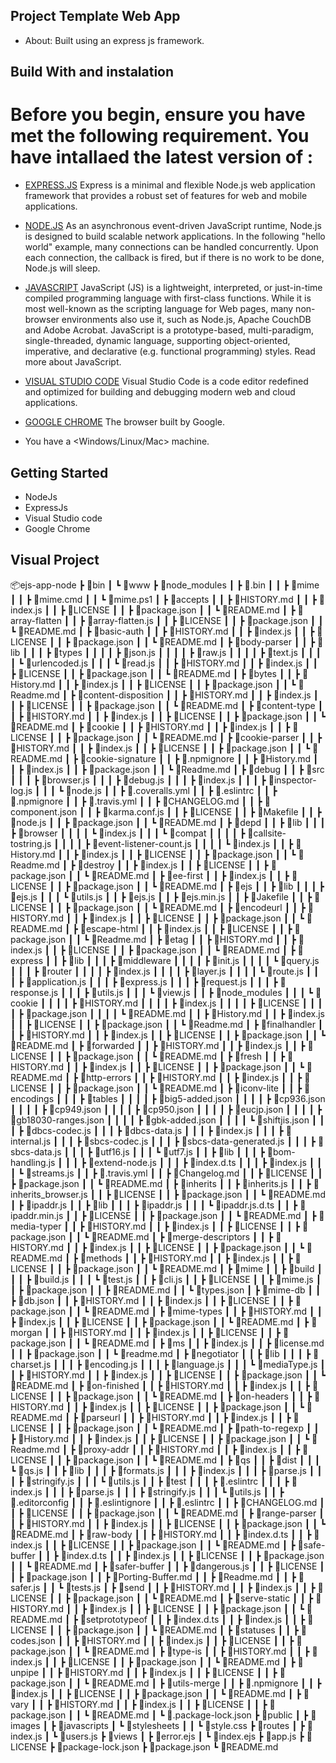 ## Project Template Web App ##
* About:
Built using an express js framework.

## Build With and instalation 
# Before you begin, ensure you have met the following requirement. You have intallaed the latest version of : 

* [EXPRESS.JS](https://expressjs.com/)
Express is a minimal and flexible Node.js web application framework that provides a robust set of features for web and mobile applications.

* [NODE.JS](https://nodejs.org/)
As an asynchronous event-driven JavaScript runtime, Node.js is designed to build scalable network applications. In the following "hello world" example, many connections can be handled concurrently. Upon each connection, the callback is fired, but if there is no work to be done, Node.js will sleep.

* [JAVASCRIPT](https://www.w3schools.com/js/)
JavaScript (JS) is a lightweight, interpreted, or just-in-time compiled programming language with first-class functions. While it is most well-known as the scripting language for Web pages, many non-browser environments also use it, such as Node.js, Apache CouchDB and Adobe Acrobat. JavaScript is a prototype-based, multi-paradigm, single-threaded, dynamic language, supporting object-oriented, imperative, and declarative (e.g. functional programming) styles. Read more about JavaScript.

* [VISUAL STUDIO CODE](https://code.visualstudio.com/)
Visual Studio Code is a code editor redefined and optimized for building and debugging modern web and cloud applications.

* [GOOGLE CHROME](https://www.google.com/intl/id_id/chrome/)
The browser built by Google.

* You have a <Windows/Linux/Mac> machine. 

## Getting Started
* NodeJs
* ExpressJs
* Visual Studio code
* Google Chrome 

## Visual Project 
📦ejs-app-node
 ┣ 📂bin
 ┃ ┗ 📜www
 ┣ 📂node_modules
 ┃ ┣ 📂.bin
 ┃ ┃ ┣ 📜mime
 ┃ ┃ ┣ 📜mime.cmd
 ┃ ┃ ┗ 📜mime.ps1
 ┃ ┣ 📂accepts
 ┃ ┃ ┣ 📜HISTORY.md
 ┃ ┃ ┣ 📜index.js
 ┃ ┃ ┣ 📜LICENSE
 ┃ ┃ ┣ 📜package.json
 ┃ ┃ ┗ 📜README.md
 ┃ ┣ 📂array-flatten
 ┃ ┃ ┣ 📜array-flatten.js
 ┃ ┃ ┣ 📜LICENSE
 ┃ ┃ ┣ 📜package.json
 ┃ ┃ ┗ 📜README.md
 ┃ ┣ 📂basic-auth
 ┃ ┃ ┣ 📜HISTORY.md
 ┃ ┃ ┣ 📜index.js
 ┃ ┃ ┣ 📜LICENSE
 ┃ ┃ ┣ 📜package.json
 ┃ ┃ ┗ 📜README.md
 ┃ ┣ 📂body-parser
 ┃ ┃ ┣ 📂lib
 ┃ ┃ ┃ ┣ 📂types
 ┃ ┃ ┃ ┃ ┣ 📜json.js
 ┃ ┃ ┃ ┃ ┣ 📜raw.js
 ┃ ┃ ┃ ┃ ┣ 📜text.js
 ┃ ┃ ┃ ┃ ┗ 📜urlencoded.js
 ┃ ┃ ┃ ┗ 📜read.js
 ┃ ┃ ┣ 📜HISTORY.md
 ┃ ┃ ┣ 📜index.js
 ┃ ┃ ┣ 📜LICENSE
 ┃ ┃ ┣ 📜package.json
 ┃ ┃ ┗ 📜README.md
 ┃ ┣ 📂bytes
 ┃ ┃ ┣ 📜History.md
 ┃ ┃ ┣ 📜index.js
 ┃ ┃ ┣ 📜LICENSE
 ┃ ┃ ┣ 📜package.json
 ┃ ┃ ┗ 📜Readme.md
 ┃ ┣ 📂content-disposition
 ┃ ┃ ┣ 📜HISTORY.md
 ┃ ┃ ┣ 📜index.js
 ┃ ┃ ┣ 📜LICENSE
 ┃ ┃ ┣ 📜package.json
 ┃ ┃ ┗ 📜README.md
 ┃ ┣ 📂content-type
 ┃ ┃ ┣ 📜HISTORY.md
 ┃ ┃ ┣ 📜index.js
 ┃ ┃ ┣ 📜LICENSE
 ┃ ┃ ┣ 📜package.json
 ┃ ┃ ┗ 📜README.md
 ┃ ┣ 📂cookie
 ┃ ┃ ┣ 📜HISTORY.md
 ┃ ┃ ┣ 📜index.js
 ┃ ┃ ┣ 📜LICENSE
 ┃ ┃ ┣ 📜package.json
 ┃ ┃ ┗ 📜README.md
 ┃ ┣ 📂cookie-parser
 ┃ ┃ ┣ 📜HISTORY.md
 ┃ ┃ ┣ 📜index.js
 ┃ ┃ ┣ 📜LICENSE
 ┃ ┃ ┣ 📜package.json
 ┃ ┃ ┗ 📜README.md
 ┃ ┣ 📂cookie-signature
 ┃ ┃ ┣ 📜.npmignore
 ┃ ┃ ┣ 📜History.md
 ┃ ┃ ┣ 📜index.js
 ┃ ┃ ┣ 📜package.json
 ┃ ┃ ┗ 📜Readme.md
 ┃ ┣ 📂debug
 ┃ ┃ ┣ 📂src
 ┃ ┃ ┃ ┣ 📜browser.js
 ┃ ┃ ┃ ┣ 📜debug.js
 ┃ ┃ ┃ ┣ 📜index.js
 ┃ ┃ ┃ ┣ 📜inspector-log.js
 ┃ ┃ ┃ ┗ 📜node.js
 ┃ ┃ ┣ 📜.coveralls.yml
 ┃ ┃ ┣ 📜.eslintrc
 ┃ ┃ ┣ 📜.npmignore
 ┃ ┃ ┣ 📜.travis.yml
 ┃ ┃ ┣ 📜CHANGELOG.md
 ┃ ┃ ┣ 📜component.json
 ┃ ┃ ┣ 📜karma.conf.js
 ┃ ┃ ┣ 📜LICENSE
 ┃ ┃ ┣ 📜Makefile
 ┃ ┃ ┣ 📜node.js
 ┃ ┃ ┣ 📜package.json
 ┃ ┃ ┗ 📜README.md
 ┃ ┣ 📂depd
 ┃ ┃ ┣ 📂lib
 ┃ ┃ ┃ ┣ 📂browser
 ┃ ┃ ┃ ┃ ┗ 📜index.js
 ┃ ┃ ┃ ┗ 📂compat
 ┃ ┃ ┃ ┃ ┣ 📜callsite-tostring.js
 ┃ ┃ ┃ ┃ ┣ 📜event-listener-count.js
 ┃ ┃ ┃ ┃ ┗ 📜index.js
 ┃ ┃ ┣ 📜History.md
 ┃ ┃ ┣ 📜index.js
 ┃ ┃ ┣ 📜LICENSE
 ┃ ┃ ┣ 📜package.json
 ┃ ┃ ┗ 📜Readme.md
 ┃ ┣ 📂destroy
 ┃ ┃ ┣ 📜index.js
 ┃ ┃ ┣ 📜LICENSE
 ┃ ┃ ┣ 📜package.json
 ┃ ┃ ┗ 📜README.md
 ┃ ┣ 📂ee-first
 ┃ ┃ ┣ 📜index.js
 ┃ ┃ ┣ 📜LICENSE
 ┃ ┃ ┣ 📜package.json
 ┃ ┃ ┗ 📜README.md
 ┃ ┣ 📂ejs
 ┃ ┃ ┣ 📂lib
 ┃ ┃ ┃ ┣ 📜ejs.js
 ┃ ┃ ┃ ┗ 📜utils.js
 ┃ ┃ ┣ 📜ejs.js
 ┃ ┃ ┣ 📜ejs.min.js
 ┃ ┃ ┣ 📜Jakefile
 ┃ ┃ ┣ 📜LICENSE
 ┃ ┃ ┣ 📜package.json
 ┃ ┃ ┗ 📜README.md
 ┃ ┣ 📂encodeurl
 ┃ ┃ ┣ 📜HISTORY.md
 ┃ ┃ ┣ 📜index.js
 ┃ ┃ ┣ 📜LICENSE
 ┃ ┃ ┣ 📜package.json
 ┃ ┃ ┗ 📜README.md
 ┃ ┣ 📂escape-html
 ┃ ┃ ┣ 📜index.js
 ┃ ┃ ┣ 📜LICENSE
 ┃ ┃ ┣ 📜package.json
 ┃ ┃ ┗ 📜Readme.md
 ┃ ┣ 📂etag
 ┃ ┃ ┣ 📜HISTORY.md
 ┃ ┃ ┣ 📜index.js
 ┃ ┃ ┣ 📜LICENSE
 ┃ ┃ ┣ 📜package.json
 ┃ ┃ ┗ 📜README.md
 ┃ ┣ 📂express
 ┃ ┃ ┣ 📂lib
 ┃ ┃ ┃ ┣ 📂middleware
 ┃ ┃ ┃ ┃ ┣ 📜init.js
 ┃ ┃ ┃ ┃ ┗ 📜query.js
 ┃ ┃ ┃ ┣ 📂router
 ┃ ┃ ┃ ┃ ┣ 📜index.js
 ┃ ┃ ┃ ┃ ┣ 📜layer.js
 ┃ ┃ ┃ ┃ ┗ 📜route.js
 ┃ ┃ ┃ ┣ 📜application.js
 ┃ ┃ ┃ ┣ 📜express.js
 ┃ ┃ ┃ ┣ 📜request.js
 ┃ ┃ ┃ ┣ 📜response.js
 ┃ ┃ ┃ ┣ 📜utils.js
 ┃ ┃ ┃ ┗ 📜view.js
 ┃ ┃ ┣ 📂node_modules
 ┃ ┃ ┃ ┗ 📂cookie
 ┃ ┃ ┃ ┃ ┣ 📜HISTORY.md
 ┃ ┃ ┃ ┃ ┣ 📜index.js
 ┃ ┃ ┃ ┃ ┣ 📜LICENSE
 ┃ ┃ ┃ ┃ ┣ 📜package.json
 ┃ ┃ ┃ ┃ ┗ 📜README.md
 ┃ ┃ ┣ 📜History.md
 ┃ ┃ ┣ 📜index.js
 ┃ ┃ ┣ 📜LICENSE
 ┃ ┃ ┣ 📜package.json
 ┃ ┃ ┗ 📜Readme.md
 ┃ ┣ 📂finalhandler
 ┃ ┃ ┣ 📜HISTORY.md
 ┃ ┃ ┣ 📜index.js
 ┃ ┃ ┣ 📜LICENSE
 ┃ ┃ ┣ 📜package.json
 ┃ ┃ ┗ 📜README.md
 ┃ ┣ 📂forwarded
 ┃ ┃ ┣ 📜HISTORY.md
 ┃ ┃ ┣ 📜index.js
 ┃ ┃ ┣ 📜LICENSE
 ┃ ┃ ┣ 📜package.json
 ┃ ┃ ┗ 📜README.md
 ┃ ┣ 📂fresh
 ┃ ┃ ┣ 📜HISTORY.md
 ┃ ┃ ┣ 📜index.js
 ┃ ┃ ┣ 📜LICENSE
 ┃ ┃ ┣ 📜package.json
 ┃ ┃ ┗ 📜README.md
 ┃ ┣ 📂http-errors
 ┃ ┃ ┣ 📜HISTORY.md
 ┃ ┃ ┣ 📜index.js
 ┃ ┃ ┣ 📜LICENSE
 ┃ ┃ ┣ 📜package.json
 ┃ ┃ ┗ 📜README.md
 ┃ ┣ 📂iconv-lite
 ┃ ┃ ┣ 📂encodings
 ┃ ┃ ┃ ┣ 📂tables
 ┃ ┃ ┃ ┃ ┣ 📜big5-added.json
 ┃ ┃ ┃ ┃ ┣ 📜cp936.json
 ┃ ┃ ┃ ┃ ┣ 📜cp949.json
 ┃ ┃ ┃ ┃ ┣ 📜cp950.json
 ┃ ┃ ┃ ┃ ┣ 📜eucjp.json
 ┃ ┃ ┃ ┃ ┣ 📜gb18030-ranges.json
 ┃ ┃ ┃ ┃ ┣ 📜gbk-added.json
 ┃ ┃ ┃ ┃ ┗ 📜shiftjis.json
 ┃ ┃ ┃ ┣ 📜dbcs-codec.js
 ┃ ┃ ┃ ┣ 📜dbcs-data.js
 ┃ ┃ ┃ ┣ 📜index.js
 ┃ ┃ ┃ ┣ 📜internal.js
 ┃ ┃ ┃ ┣ 📜sbcs-codec.js
 ┃ ┃ ┃ ┣ 📜sbcs-data-generated.js
 ┃ ┃ ┃ ┣ 📜sbcs-data.js
 ┃ ┃ ┃ ┣ 📜utf16.js
 ┃ ┃ ┃ ┗ 📜utf7.js
 ┃ ┃ ┣ 📂lib
 ┃ ┃ ┃ ┣ 📜bom-handling.js
 ┃ ┃ ┃ ┣ 📜extend-node.js
 ┃ ┃ ┃ ┣ 📜index.d.ts
 ┃ ┃ ┃ ┣ 📜index.js
 ┃ ┃ ┃ ┗ 📜streams.js
 ┃ ┃ ┣ 📜.travis.yml
 ┃ ┃ ┣ 📜Changelog.md
 ┃ ┃ ┣ 📜LICENSE
 ┃ ┃ ┣ 📜package.json
 ┃ ┃ ┗ 📜README.md
 ┃ ┣ 📂inherits
 ┃ ┃ ┣ 📜inherits.js
 ┃ ┃ ┣ 📜inherits_browser.js
 ┃ ┃ ┣ 📜LICENSE
 ┃ ┃ ┣ 📜package.json
 ┃ ┃ ┗ 📜README.md
 ┃ ┣ 📂ipaddr.js
 ┃ ┃ ┣ 📂lib
 ┃ ┃ ┃ ┣ 📜ipaddr.js
 ┃ ┃ ┃ ┗ 📜ipaddr.js.d.ts
 ┃ ┃ ┣ 📜ipaddr.min.js
 ┃ ┃ ┣ 📜LICENSE
 ┃ ┃ ┣ 📜package.json
 ┃ ┃ ┗ 📜README.md
 ┃ ┣ 📂media-typer
 ┃ ┃ ┣ 📜HISTORY.md
 ┃ ┃ ┣ 📜index.js
 ┃ ┃ ┣ 📜LICENSE
 ┃ ┃ ┣ 📜package.json
 ┃ ┃ ┗ 📜README.md
 ┃ ┣ 📂merge-descriptors
 ┃ ┃ ┣ 📜HISTORY.md
 ┃ ┃ ┣ 📜index.js
 ┃ ┃ ┣ 📜LICENSE
 ┃ ┃ ┣ 📜package.json
 ┃ ┃ ┗ 📜README.md
 ┃ ┣ 📂methods
 ┃ ┃ ┣ 📜HISTORY.md
 ┃ ┃ ┣ 📜index.js
 ┃ ┃ ┣ 📜LICENSE
 ┃ ┃ ┣ 📜package.json
 ┃ ┃ ┗ 📜README.md
 ┃ ┣ 📂mime
 ┃ ┃ ┣ 📂build
 ┃ ┃ ┃ ┣ 📜build.js
 ┃ ┃ ┃ ┗ 📜test.js
 ┃ ┃ ┣ 📜cli.js
 ┃ ┃ ┣ 📜LICENSE
 ┃ ┃ ┣ 📜mime.js
 ┃ ┃ ┣ 📜package.json
 ┃ ┃ ┣ 📜README.md
 ┃ ┃ ┗ 📜types.json
 ┃ ┣ 📂mime-db
 ┃ ┃ ┣ 📜db.json
 ┃ ┃ ┣ 📜HISTORY.md
 ┃ ┃ ┣ 📜index.js
 ┃ ┃ ┣ 📜LICENSE
 ┃ ┃ ┣ 📜package.json
 ┃ ┃ ┗ 📜README.md
 ┃ ┣ 📂mime-types
 ┃ ┃ ┣ 📜HISTORY.md
 ┃ ┃ ┣ 📜index.js
 ┃ ┃ ┣ 📜LICENSE
 ┃ ┃ ┣ 📜package.json
 ┃ ┃ ┗ 📜README.md
 ┃ ┣ 📂morgan
 ┃ ┃ ┣ 📜HISTORY.md
 ┃ ┃ ┣ 📜index.js
 ┃ ┃ ┣ 📜LICENSE
 ┃ ┃ ┣ 📜package.json
 ┃ ┃ ┗ 📜README.md
 ┃ ┣ 📂ms
 ┃ ┃ ┣ 📜index.js
 ┃ ┃ ┣ 📜license.md
 ┃ ┃ ┣ 📜package.json
 ┃ ┃ ┗ 📜readme.md
 ┃ ┣ 📂negotiator
 ┃ ┃ ┣ 📂lib
 ┃ ┃ ┃ ┣ 📜charset.js
 ┃ ┃ ┃ ┣ 📜encoding.js
 ┃ ┃ ┃ ┣ 📜language.js
 ┃ ┃ ┃ ┗ 📜mediaType.js
 ┃ ┃ ┣ 📜HISTORY.md
 ┃ ┃ ┣ 📜index.js
 ┃ ┃ ┣ 📜LICENSE
 ┃ ┃ ┣ 📜package.json
 ┃ ┃ ┗ 📜README.md
 ┃ ┣ 📂on-finished
 ┃ ┃ ┣ 📜HISTORY.md
 ┃ ┃ ┣ 📜index.js
 ┃ ┃ ┣ 📜LICENSE
 ┃ ┃ ┣ 📜package.json
 ┃ ┃ ┗ 📜README.md
 ┃ ┣ 📂on-headers
 ┃ ┃ ┣ 📜HISTORY.md
 ┃ ┃ ┣ 📜index.js
 ┃ ┃ ┣ 📜LICENSE
 ┃ ┃ ┣ 📜package.json
 ┃ ┃ ┗ 📜README.md
 ┃ ┣ 📂parseurl
 ┃ ┃ ┣ 📜HISTORY.md
 ┃ ┃ ┣ 📜index.js
 ┃ ┃ ┣ 📜LICENSE
 ┃ ┃ ┣ 📜package.json
 ┃ ┃ ┗ 📜README.md
 ┃ ┣ 📂path-to-regexp
 ┃ ┃ ┣ 📜History.md
 ┃ ┃ ┣ 📜index.js
 ┃ ┃ ┣ 📜LICENSE
 ┃ ┃ ┣ 📜package.json
 ┃ ┃ ┗ 📜Readme.md
 ┃ ┣ 📂proxy-addr
 ┃ ┃ ┣ 📜HISTORY.md
 ┃ ┃ ┣ 📜index.js
 ┃ ┃ ┣ 📜LICENSE
 ┃ ┃ ┣ 📜package.json
 ┃ ┃ ┗ 📜README.md
 ┃ ┣ 📂qs
 ┃ ┃ ┣ 📂dist
 ┃ ┃ ┃ ┗ 📜qs.js
 ┃ ┃ ┣ 📂lib
 ┃ ┃ ┃ ┣ 📜formats.js
 ┃ ┃ ┃ ┣ 📜index.js
 ┃ ┃ ┃ ┣ 📜parse.js
 ┃ ┃ ┃ ┣ 📜stringify.js
 ┃ ┃ ┃ ┗ 📜utils.js
 ┃ ┃ ┣ 📂test
 ┃ ┃ ┃ ┣ 📜.eslintrc
 ┃ ┃ ┃ ┣ 📜index.js
 ┃ ┃ ┃ ┣ 📜parse.js
 ┃ ┃ ┃ ┣ 📜stringify.js
 ┃ ┃ ┃ ┗ 📜utils.js
 ┃ ┃ ┣ 📜.editorconfig
 ┃ ┃ ┣ 📜.eslintignore
 ┃ ┃ ┣ 📜.eslintrc
 ┃ ┃ ┣ 📜CHANGELOG.md
 ┃ ┃ ┣ 📜LICENSE
 ┃ ┃ ┣ 📜package.json
 ┃ ┃ ┗ 📜README.md
 ┃ ┣ 📂range-parser
 ┃ ┃ ┣ 📜HISTORY.md
 ┃ ┃ ┣ 📜index.js
 ┃ ┃ ┣ 📜LICENSE
 ┃ ┃ ┣ 📜package.json
 ┃ ┃ ┗ 📜README.md
 ┃ ┣ 📂raw-body
 ┃ ┃ ┣ 📜HISTORY.md
 ┃ ┃ ┣ 📜index.d.ts
 ┃ ┃ ┣ 📜index.js
 ┃ ┃ ┣ 📜LICENSE
 ┃ ┃ ┣ 📜package.json
 ┃ ┃ ┗ 📜README.md
 ┃ ┣ 📂safe-buffer
 ┃ ┃ ┣ 📜index.d.ts
 ┃ ┃ ┣ 📜index.js
 ┃ ┃ ┣ 📜LICENSE
 ┃ ┃ ┣ 📜package.json
 ┃ ┃ ┗ 📜README.md
 ┃ ┣ 📂safer-buffer
 ┃ ┃ ┣ 📜dangerous.js
 ┃ ┃ ┣ 📜LICENSE
 ┃ ┃ ┣ 📜package.json
 ┃ ┃ ┣ 📜Porting-Buffer.md
 ┃ ┃ ┣ 📜Readme.md
 ┃ ┃ ┣ 📜safer.js
 ┃ ┃ ┗ 📜tests.js
 ┃ ┣ 📂send
 ┃ ┃ ┣ 📜HISTORY.md
 ┃ ┃ ┣ 📜index.js
 ┃ ┃ ┣ 📜LICENSE
 ┃ ┃ ┣ 📜package.json
 ┃ ┃ ┗ 📜README.md
 ┃ ┣ 📂serve-static
 ┃ ┃ ┣ 📜HISTORY.md
 ┃ ┃ ┣ 📜index.js
 ┃ ┃ ┣ 📜LICENSE
 ┃ ┃ ┣ 📜package.json
 ┃ ┃ ┗ 📜README.md
 ┃ ┣ 📂setprototypeof
 ┃ ┃ ┣ 📜index.d.ts
 ┃ ┃ ┣ 📜index.js
 ┃ ┃ ┣ 📜LICENSE
 ┃ ┃ ┣ 📜package.json
 ┃ ┃ ┗ 📜README.md
 ┃ ┣ 📂statuses
 ┃ ┃ ┣ 📜codes.json
 ┃ ┃ ┣ 📜HISTORY.md
 ┃ ┃ ┣ 📜index.js
 ┃ ┃ ┣ 📜LICENSE
 ┃ ┃ ┣ 📜package.json
 ┃ ┃ ┗ 📜README.md
 ┃ ┣ 📂type-is
 ┃ ┃ ┣ 📜HISTORY.md
 ┃ ┃ ┣ 📜index.js
 ┃ ┃ ┣ 📜LICENSE
 ┃ ┃ ┣ 📜package.json
 ┃ ┃ ┗ 📜README.md
 ┃ ┣ 📂unpipe
 ┃ ┃ ┣ 📜HISTORY.md
 ┃ ┃ ┣ 📜index.js
 ┃ ┃ ┣ 📜LICENSE
 ┃ ┃ ┣ 📜package.json
 ┃ ┃ ┗ 📜README.md
 ┃ ┣ 📂utils-merge
 ┃ ┃ ┣ 📜.npmignore
 ┃ ┃ ┣ 📜index.js
 ┃ ┃ ┣ 📜LICENSE
 ┃ ┃ ┣ 📜package.json
 ┃ ┃ ┗ 📜README.md
 ┃ ┣ 📂vary
 ┃ ┃ ┣ 📜HISTORY.md
 ┃ ┃ ┣ 📜index.js
 ┃ ┃ ┣ 📜LICENSE
 ┃ ┃ ┣ 📜package.json
 ┃ ┃ ┗ 📜README.md
 ┃ ┗ 📜.package-lock.json
 ┣ 📂public
 ┃ ┣ 📂images
 ┃ ┣ 📂javascripts
 ┃ ┗ 📂stylesheets
 ┃ ┃ ┗ 📜style.css
 ┣ 📂routes
 ┃ ┣ 📜index.js
 ┃ ┗ 📜users.js
 ┣ 📂views
 ┃ ┣ 📜error.ejs
 ┃ ┗ 📜index.ejs
 ┣ 📜app.js
 ┣ 📜LICENSE
 ┣ 📜package-lock.json
 ┣ 📜package.json
 ┗ 📜README.md